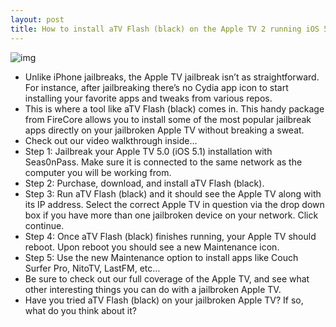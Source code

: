 ```yaml
---
layout: post
title: How to install aTV Flash (black) on the Apple TV 2 running iOS 5.0
---
```

![img](http://media.idownloadblog.com/wp-content/uploads/2012/03/aTV-Flash-Black-Apple-TV-2-5.0.png)
* Unlike iPhone jailbreaks, the Apple TV jailbreak isn’t as straightforward. For instance, after jailbreaking there’s no Cydia app icon to start installing your favorite apps and tweaks from various repos.
* This is where a tool like aTV Flash (black) comes in. This handy package from FireCore allows you to install some of the most popular jailbreak apps directly on your jailbroken Apple TV without breaking a sweat.
* Check out our video walkthrough inside…
* Step 1: Jailbreak your Apple TV 5.0 (iOS 5.1) installation with Seas0nPass. Make sure it is connected to the same network as the computer you will be working from.
* Step 2: Purchase, download, and install aTV Flash (black).
* Step 3: Run aTV Flash (black) and it should see the Apple TV along with its IP address. Select the correct Apple TV in question via the drop down box if you have more than one jailbroken device on your network. Click continue.
* Step 4: Once aTV Flash (black) finishes running, your Apple TV should reboot. Upon reboot you should see a new Maintenance icon.
* Step 5: Use the new Maintenance option to install apps like Couch Surfer Pro, NitoTV, LastFM, etc…
* Be sure to check out our full coverage of the Apple TV, and see what other interesting things you can do with a jailbroken Apple TV.
* Have you tried aTV Flash (black) on your jailbroken Apple TV? If so, what do you think about it?

